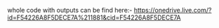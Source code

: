 whole code with outputs can be find here:- https://onedrive.live.com/?id=F54226A8F5DECE7A%211881&cid=F54226A8F5DECE7A
